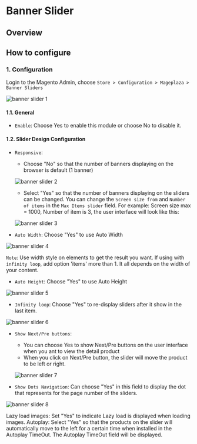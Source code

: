 # Banner Slider
## Overview

## How to configure
### 1. Configuration

Login to the Magento Admin, choose `Store > Configuration > Mageplaza > Banner Sliders`

![banner slider 1](https://i.imgur.com/aXn5n6j.gif)

#### 1.1. General
- `Enable`: Choose Yes to enable this module or choose No to disable it.

#### 1.2. Slider Design Configuration
- `Responsive`:
  - Choose "No" so that the number of banners displaying on the browser is default (1 banner)
  
  ![banner slider 2](https://i.imgur.com/leMCoQe.png)
  
  - Select "Yes" so that the number of banners displaying on the sliders can be changed. You can change the `Screen size from` and `Number of items` in the `Max Items slider` field. For example: Screen size max = 1000, Number of item is 3, the user interface will look like this:
  
  ![banner slider 3](https://i.imgur.com/TaLKxVN.png)

- `Auto Width`: Choose "Yes" to use Auto Width

![banner slider 4](https://i.imgur.com/4hNh16p.gif)

``Note``: Use width style on elements to get the result you want. If using with `infinity loop`, add option 'items' more than 1. It all depends on the width of your content.

- `Auto Height`: Choose "Yes" to use Auto Height

![banner slider 5](https://i.imgur.com/L55huQS.gif)

- `Infinity loop`: Choose "Yes" to re-display sliders after it show in the last item.

![banner slider 6](https://i.imgur.com/oHuBV8U.gif)

- `Show Next/Pre buttons`:
  - You can choose Yes to show Next/Pre buttons on the user interface when you ant to view the detail product
  - When you click on Next/Pre button, the slider will move the product to be left or right.
  
  ![banner slider 7](https://i.imgur.com/7yxqyjB.gif)

- `Show Dots Navigation`: Can choose "Yes" in this field to display the dot that represents for the page number of the sliders.

![banner slider 8](https://i.imgur.com/CmTUjcy.png)

Lazy load images: Set "Yes" to indicate Lazy load is displayed when loading images.
Autoplay: Select "Yes" so that the products on the slider will automatically move to the left for a certain time when installed in the Autoplay TimeOut. The Autoplay TimeOut field will be displayed.















